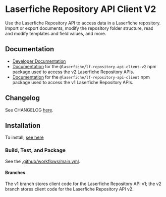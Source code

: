 # Laserfiche Repository API Client V2

Use the Laserfiche Repository API to access data in a Laserfiche repository. Import or export documents, modify the repository folder structure, read and modify templates and field values, and more.

## Documentation

- [Developer Documentation](https://developer.laserfiche.com/)
- [Documentation](https://laserfiche.github.io/lf-repository-api-client-js/docs/v2/index.html) for the `@laserfiche/lf-repository-api-client-v2` npm package used to access the v2 Laserfiche Repository APIs.
- [Documentation](https://laserfiche.github.io/lf-repository-api-client-js/docs/v1/index.html) for the `@laserfiche/lf-repository-api-client` npm package used to access the v1 Laserfiche Repository APIs.

## Changelog

See CHANGELOG [here](https://github.com/Laserfiche/lf-repository-api-client-js/blob/HEAD/CHANGELOG.md).

## Installation

To install, [see here](https://www.npmjs.com/package/@laserfiche/lf-repository-api-client-v2)

### Build, Test, and Package

See the [.github/workflows/main.yml](https://github.com/Laserfiche/lf-repository-api-client-js/blob/HEAD/.github/workflows/main.yml).

#### Branches

The v1 branch stores client code for the Laserfiche Repository API v1; the v2 branch stores client code for the Laserfiche Repository API v2.